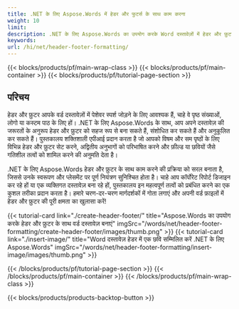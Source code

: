 ```yaml
---
title: .NET के लिए Aspose.Words में हेडर और फुटर्स के साथ काम करना 
weight: 10
limit:
description: .NET के लिए Aspose.Words का उपयोग करके Word दस्तावेज़ों में हेडर और फ़ुटर कैसे बनाएं, संशोधित करें और स्वरूपित करें। सहज अनुकूलन के लिए चरण-दर-चरण गाइड।
keywords:
url: /hi/net/header-footer-formatting/
---
```

{{< blocks/products/pf/main-wrap-class >}}
{{< blocks/products/pf/main-container >}}
{{< blocks/products/pf/tutorial-page-section >}}

## परिचय
  
हेडर और फ़ुटर आपके वर्ड दस्तावेज़ों में पेशेवर स्पर्श जोड़ने के लिए आवश्यक हैं, चाहे वे पृष्ठ संख्याओं, लोगो या कस्टम पाठ के लिए हों। .NET के लिए Aspose.Words के साथ, आप अपने दस्तावेज़ की जरूरतों के अनुरूप हेडर और फ़ुटर को सहज रूप से बना सकते हैं, संशोधित कर सकते हैं और अनुकूलित कर सकते हैं। पुस्तकालय शक्तिशाली एपीआई प्रदान करता है जो आपको विषम और सम पृष्ठों के लिए विभिन्न हेडर और फ़ुटर सेट करने, अद्वितीय अनुभागों को परिभाषित करने और फ़ील्ड या छवियों जैसे गतिशील तत्वों को शामिल करने की अनुमति देता है।  

.NET के लिए Aspose.Words हेडर और फ़ुटर के साथ काम करने की प्रक्रिया को सरल बनाता है, जिससे उनके स्वरूपण और प्लेसमेंट पर पूर्ण नियंत्रण सुनिश्चित होता है। चाहे आप कॉर्पोरेट रिपोर्ट डिजाइन कर रहे हों या एक व्यक्तिगत दस्तावेज़ बना रहे हों, पुस्तकालय इन महत्वपूर्ण तत्वों को प्रबंधित करने का एक कुशल तरीका प्रदान करता है। हमारे चरण-दर-चरण मार्गदर्शकों में गोता लगाएं और अपनी वर्ड फ़ाइलों में हेडर और फ़ुटर की पूरी क्षमता का खुलासा करें!  

{{< tutorial-card link="./create-header-footer/" title="Aspose.Words का उपयोग करके हेडर और फ़ुटर के साथ वर्ड दस्तावेज़ बनाएं" imgSrc="/words/net/header-footer-formatting/create-header-footer/images/thumb.png" >}}
{{< tutorial-card link="./insert-image/" title="Word दस्तावेज़ हेडर में एक छवि सम्मिलित करें .NET के लिए Aspose.Words" imgSrc="/words/net/header-footer-formatting/insert-image/images/thumb.png" >}}

{{< /blocks/products/pf/tutorial-page-section >}}
{{< /blocks/products/pf/main-container >}}
{{< /blocks/products/pf/main-wrap-class >}}

{{< blocks/products/products-backtop-button >}}
